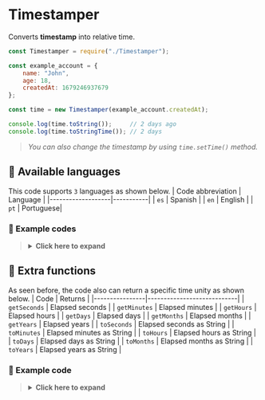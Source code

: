 # Timestamper
Converts **timestamp** into relative time.

```js
const Timestamper = require("./Timestamper");

const example_account = {
    name: "John",
    age: 18,
    createdAt: 1679246937679
};

const time = new Timestamper(example_account.createdAt);

console.log(time.toString());     // 2 days ago
console.log(time.toStringTime()); // 2 days
```

> _You can also change the timestamp by using `time.setTime()` method._

## :small_blue_diamond: Available languages
This code supports `3` languages as shown below.
| Code abbreviation | Language  |
|-------------------|-----------|
|       `es`        | Spanish   |
|       `en`        | English   |
|       `pt`        | Portuguese|

### :wrench: Example codes
> <details><summary><b>Click here to expand</b></summary>
>
> ```js
> const time = new Timestamper(Date.now(), "en");
> 
> console.log(time.toString()); // now
> ```
> ```js
> const time = new Timestamper(Date.now(), "es");
> 
> console.log(time.toString()); // ahora
> ```
> ```js
> const time = new Timestamper(Date.now(), "pt");
> 
> console.log(time.toString()); // agora
> ```
> </details>

## :small_blue_diamond: Extra functions
As seen before, the code also can return a specific time unity as shown below.
|      Code      |           Returns          |
|----------------|----------------------------|
| `getSeconds`   | Elapsed seconds            |
| `getMinutes`   | Elapsed minutes            |
| `getHours`     | Elapsed hours              |
| `getDays`      | Elapsed days               |
| `getMonths`    | Elapsed months             |
| `getYears`     | Elapsed years              |
| `toSeconds`    | Elapsed seconds as String  |
| `toMinutes`    | Elapsed minutes as String  |
| `toHours`      | Elapsed hours as String    |
| `toDays`       | Elapsed days as String     |
| `toMonths`     | Elapsed months as String   |
| `toYears`      | Elapsed years as String    |
### :wrench: Example code
> <details><summary><b>Click here to expand</b></summary>
> 
> ```js
> const example_date = new Date(); // A day ago as example
> 
> const time = new Timestamper(example_date);
> 
> console.log(time.getSeconds());  // 86400
> console.log(time.getMinutes());  // 1440
> console.log(time.getHours());    // 24
> console.log(time.getDays());     // 1
> 
> console.log(time.toSeconds());   // 86400 seconds
> console.log(time.toMinutes());   // 1440 minutes
> console.log(time.toHours());     // 24 hours
> console.log(time.toDays());      // 1 day
> ```
> </details>
